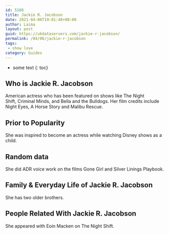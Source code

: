 ```yaml
---
id: 5166
title: Jackie R. Jacobson
date: 2021-04-06T19:01:48+00:00
author: Laima
layout: post
guid: https://ukdataservers.com/jackie-r-jacobson/
permalink: /04/06/jackie-r-jacobson
tags:
 - show love
category: Guides
---
```


* some text
{: toc}


## Who is Jackie R. Jacobson
                  
                  
                  
American actress who has been featured on shows like The Night Shift, Criminal Minds, and Bella and the Bulldogs. Her film credits include Night Eyes, A Horse Story and Malibu Rescue. 
                  
              
            
              
            
                
                
                
## Prior to Popularity
                  
                  
                  
She was inspired to become an actress while watching Disney shows as a child. 
                  
              
            
              
            
                
                
                
## Random data
                  
                  
                  
She did ADR voice work on the films Gone Girl and Silver Linings Playbook.
                  
              
            
              
            
                
                
                
## Family & Everyday Life of Jackie R. Jacobson
                  
                  
                  
She has two older brothers.
                  
              
            
              
            
                
                
                
## People Related With Jackie R. Jacobson
                  
                  
                  
She appeared with Eoin Macken on The Night Shift. 
                  
              
            
              
            
                
              
            
              
              
            
            
              
            
          
          
          